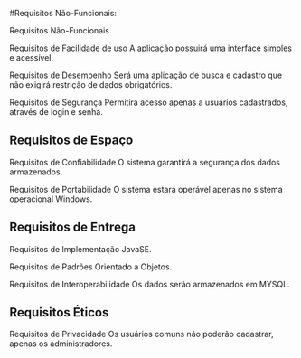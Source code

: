 #Requisitos Não-Funcionais: 

Requisitos Não-Funcionais

Requisitos de Facilidade de uso
A aplicação possuirá uma interface simples e acessível.

Requisitos de Desempenho
Será uma aplicação de busca e cadastro que não exigirá restrição de dados obrigatórios.

Requisitos de Segurança
Permitirá acesso apenas a usuários cadastrados, através de login e senha.

Requisitos de Espaço
-------------------------------------------------

Requisitos de Confiabilidade
O sistema garantirá a segurança dos dados armazenados.

Requisitos de Portabilidade
O sistema estará operável apenas no sistema operacional Windows.

Requisitos de Entrega
-------------------------------------------------

Requisitos de Implementação
JavaSE.

Requisitos de Padrões
Orientado a Objetos.

Requisitos de Interoperabilidade
Os dados serão armazenados em MYSQL.

Requisitos Éticos
-------------------------------------------------

Requisitos de Privacidade
Os usuários comuns não poderão cadastrar, apenas os administradores.





